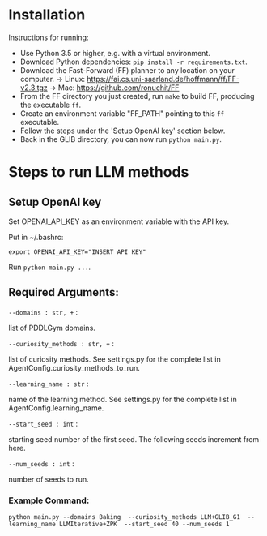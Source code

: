 # Installation
Instructions for running:
* Use Python 3.5 or higher, e.g. with a virtual environment.
* Download Python dependencies: `pip install -r requirements.txt`.
* Download the Fast-Forward (FF) planner to any location on your computer.
-> Linux: https://fai.cs.uni-saarland.de/hoffmann/ff/FF-v2.3.tgz
-> Mac: https://github.com/ronuchit/FF
* From the FF directory you just created, run `make` to build FF, producing the executable `ff`.
* Create an environment variable "FF_PATH" pointing to this `ff` executable.
* Follow the steps under the 'Setup OpenAI key' section below.
* Back in the GLIB directory, you can now run `python main.py`.

# Steps to run LLM methods

## Setup OpenAI key

Set OPENAI_API_KEY as an environment variable with the API key.

Put in ~/.bashrc:

```
export OPENAI_API_KEY="INSERT API KEY"
```

Run `python main.py ...`.

## Required Arguments:

`--domains : str, +` :

list of PDDLGym domains.

`--curiosity_methods : str, +` :

list of curiosity methods. See settings.py for the complete list in AgentConfig.curiosity_methods_to_run.

`--learning_name : str` :

name of the learning method. See settings.py for the complete list in AgentConfig.learning_name. 

`--start_seed : int` :

starting seed number of the first seed. The following seeds increment from here.

`--num_seeds : int` :

number of seeds to run.


### Example Command:

```
python main.py --domains Baking  --curiosity_methods LLM+GLIB_G1  --learning_name LLMIterative+ZPK  --start_seed 40 --num_seeds 1
```
